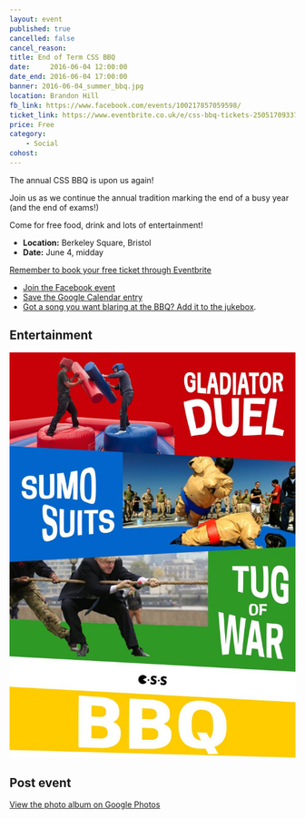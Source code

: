 ```yaml
---
layout: event
published: true
cancelled: false
cancel_reason:
title: End of Term CSS BBQ
date:     2016-06-04 12:00:00
date_end: 2016-06-04 17:00:00
banner: 2016-06-04_summer_bbq.jpg
location: Brandon Hill
fb_link: https://www.facebook.com/events/100217857059598/
ticket_link: https://www.eventbrite.co.uk/e/css-bbq-tickets-25051709337
price: Free
category:
    - Social
cohost:
---
```


The annual CSS BBQ is upon us again!

Join us as we continue the annual tradition marking the end of a busy year (and the end of exams!)

Come for free food, drink and lots of entertainment!

* **Location:** Berkeley Square, Bristol
* **Date:** June 4, midday

[Remember to book your free ticket through Eventbrite](https://www.eventbrite.co.uk/e/css-bbq-tickets-25051709337)

* [Join the Facebook event](https://www.facebook.com/events/100217857059598/)
* [Save the Google Calendar entry](https://calendar.google.com/calendar/render?eid=aWc0YnQ0dW1ncnRvOXQ0Z3QwM29idHZqdTAgY3NzYnJpc3RvbC5jby51a19jbW1iNzdpNGtkNmQ5b2tmdjVuYzFwaWJuMEBn)
* [Got a song you want blaring at the BBQ? Add it to the jukebox](http://goo.gl/forms/1fQzdA7E68).


## Entertainment

![Entertainment poster](/assets/images/contrib/blog/2016-summer-bbq-ents.jpg)

## Post event
[View the photo album on Google Photos](https://goo.gl/photos/yLmv6sp8RroHCBbX6)
